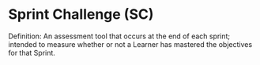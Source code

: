 # Sprint Challenge (SC)

Definition: An assessment tool that occurs at the end of each sprint; intended to measure whether or not a Learner has mastered the objectives for that Sprint.